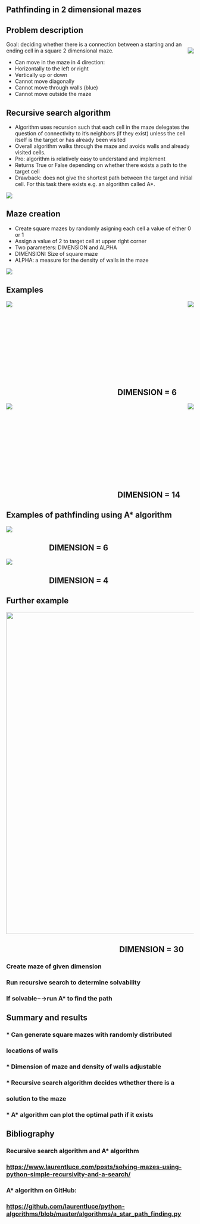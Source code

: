 ## Pathfinding in 2 dimensional mazes

## Problem description
Goal: deciding whether there is a connection between a
starting and an ending cell in a square 2 dimensional maze.
<img align="right"  src="https://github.com/blatmand/pathfinding_in_maze/blob/master/Example_Grid.png">

* Can move in the maze in 4
direction:
* Horizontally to the left or
right
* Vertically up or down
* Cannot move diagonally
* Cannot move through walls
(blue)
* Cannot move outside the maze

## Recursive search algorithm

* Algorithm uses recursion such that each cell in the maze
delegates the question of connectivity to it’s neighbors (if they
exist) unless the cell itself is the target or has already been
visited
* Overall algorithm walks through the maze and avoids walls
and already visited cells.
* Pro: algorithm is relatively easy to understand and implement
* Returns True or False depending on whether there exists a
path to the target cell
* Drawback: does not give the shortest path between the target
and initial cell. For this task there exists e.g. an algorithm
called A*.
<img align="center"  src="https://github.com/blatmand/pathfinding_in_maze/blob/master/recursive_search_algorithm.JPG">

## Maze creation

* Create square mazes by randomly asigning each cell a value of
either 0 or 1
* Assign a value of 2 to target cell at upper right corner
* Two parameters: DIMENSION and ALPHA
* DIMENSION: Size of square maze
* ALPHA: a measure for the density of walls in the maze

<img align="center"  src="https://github.com/blatmand/pathfinding_in_maze/blob/master/probabilities.png">

## Examples
<img align="left"  src="https://github.com/blatmand/pathfinding_in_maze/blob/master/True2.JPG">
<img align="right"  src="https://github.com/blatmand/pathfinding_in_maze/blob/master/False2.JPG">

<p>&nbsp;</p>
<p>&nbsp;</p>
<p>&nbsp;</p>
<p>&nbsp;</p>
<p>&nbsp;</p>
<p>&nbsp;</p>
<p>&nbsp;</p>

## &emsp;&emsp;&emsp;&emsp;&emsp;&emsp;&emsp;&emsp;&emsp;&emsp;&emsp;&emsp;&emsp;&emsp; DIMENSION = 6
<img align="left"  src="https://github.com/blatmand/pathfinding_in_maze/blob/master/True.JPG">
<img align="right"  src="https://github.com/blatmand/pathfinding_in_maze/blob/master/False.JPG">

<p>&nbsp;</p>
<p>&nbsp;</p>
<p>&nbsp;</p>
<p>&nbsp;</p>
<p>&nbsp;</p>
<p>&nbsp;</p>
<p>&nbsp;</p>

## &emsp;&emsp;&emsp;&emsp;&emsp;&emsp;&emsp;&emsp;&emsp;&emsp;&emsp;&emsp;&emsp;&emsp; DIMENSION = 14

## Examples of pathfinding using A* algorithm

<img align="center"  src="https://github.com/blatmand/pathfinding_in_maze/blob/master/Plot1.png">

## &emsp;&emsp;&emsp;&emsp;&emsp;&nbsp; DIMENSION = 6

<img align="center"  src="https://github.com/blatmand/pathfinding_in_maze/blob/master/Plot2.png">

## &emsp;&emsp;&emsp;&emsp;&emsp;&nbsp; DIMENSION = 4

## Further example

<img align="center" width = "864"   src="https://github.com/blatmand/pathfinding_in_maze/blob/master/Plot3.png">

## &emsp;&emsp;&emsp;&emsp;&emsp;&emsp;&emsp;&emsp;&emsp;&emsp;&emsp;&emsp;&emsp;&emsp;&nbsp; DIMENSION = 30

### Create maze of given dimension
### Run recursive search to determine solvability
### If solvable−→run A* to find the path

## Summary and results

### * Can generate square mazes with randomly distributed
### locations of walls
### * Dimension of maze and density of walls adjustable
### * Recursive search algorithm decides wthether there is a
### solution to the maze
### * A* algorithm can plot the optimal path if it exists

## Bibliography

### Recursive search algorithm and A* algorithm
### https://www.laurentluce.com/posts/solving-mazes-using-python-simple-recursivity-and-a-search/
### A* algorithm on GitHub:
### https://github.com/laurentluce/python-algorithms/blob/master/algorithms/a_star_path_finding.py
